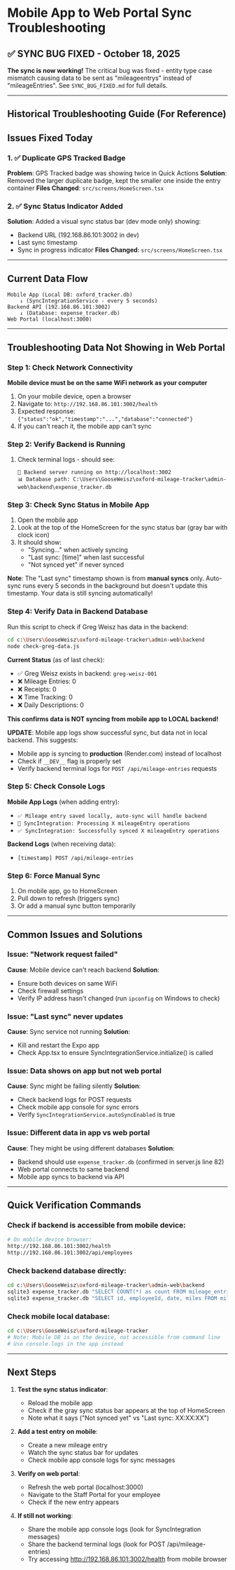 # Mobile App to Web Portal Sync Troubleshooting

## ✅ SYNC BUG FIXED - October 18, 2025

**The sync is now working!** The critical bug was fixed - entity type case mismatch causing data to be sent as "mileageentrys" instead of "mileageEntries". See `SYNC_BUG_FIXED.md` for full details.

---

## Historical Troubleshooting Guide (For Reference)

## Issues Fixed Today

### 1. ✅ Duplicate GPS Tracked Badge
**Problem**: GPS Tracked badge was showing twice in Quick Actions
**Solution**: Removed the larger duplicate badge, kept the smaller one inside the entry container
**Files Changed**: `src/screens/HomeScreen.tsx`

### 2. ✅ Sync Status Indicator Added
**Solution**: Added a visual sync status bar (dev mode only) showing:
- Backend URL (192.168.86.101:3002 in dev)
- Last sync timestamp
- Sync in progress indicator
**Files Changed**: `src/screens/HomeScreen.tsx`

---

## Current Data Flow

```
Mobile App (Local DB: oxford_tracker.db)
    ↓ (SyncIntegrationService - every 5 seconds)
Backend API (192.168.86.101:3002)
    ↓ (Database: expense_tracker.db)
Web Portal (localhost:3000)
```

---

## Troubleshooting Data Not Showing in Web Portal

### Step 1: Check Network Connectivity
**Mobile device must be on the same WiFi network as your computer**

1. On your mobile device, open a browser
2. Navigate to: `http://192.168.86.101:3002/health`
3. Expected response: `{"status":"ok","timestamp":"...","database":"connected"}`
4. If you can't reach it, the mobile app can't sync

### Step 2: Verify Backend is Running
1. Check terminal logs - should see:
   ```
   🚀 Backend server running on http://localhost:3002
   📊 Database path: C:\Users\GooseWeisz\oxford-mileage-tracker\admin-web\backend\expense_tracker.db
   ```

### Step 3: Check Sync Status in Mobile App
1. Open the mobile app
2. Look at the top of the HomeScreen for the sync status bar (gray bar with clock icon)
3. It should show:
   - "Syncing..." when actively syncing
   - "Last sync: [time]" when last successful
   - "Not synced yet" if never synced

**Note**: The "Last sync" timestamp shown is from **manual syncs** only. Auto-sync runs every 5 seconds in the background but doesn't update this timestamp. Your data is still syncing automatically!

### Step 4: Verify Data in Backend Database
Run this script to check if Greg Weisz has data in the backend:

```bash
cd c:\Users\GooseWeisz\oxford-mileage-tracker\admin-web\backend
node check-greg-data.js
```

**Current Status** (as of last check):
- ✅ Greg Weisz exists in backend: `greg-weisz-001`
- ❌ Mileage Entries: 0
- ❌ Receipts: 0
- ❌ Time Tracking: 0
- ❌ Daily Descriptions: 0

**This confirms data is NOT syncing from mobile app to LOCAL backend!**

**UPDATE**: Mobile app logs show successful sync, but data not in local backend. This suggests:
- Mobile app is syncing to **production** (Render.com) instead of localhost
- Check if `__DEV__` flag is properly set
- Verify backend terminal logs for `POST /api/mileage-entries` requests

### Step 5: Check Console Logs
**Mobile App Logs** (when adding entry):
- `✅ Mileage entry saved locally, auto-sync will handle backend`
- `🔄 SyncIntegration: Processing X mileageEntry operations`
- `✅ SyncIntegration: Successfully synced X mileageEntry operations`

**Backend Logs** (when receiving data):
- `[timestamp] POST /api/mileage-entries`

### Step 6: Force Manual Sync
1. On mobile app, go to HomeScreen
2. Pull down to refresh (triggers sync)
3. Or add a manual sync button temporarily

---

## Common Issues and Solutions

### Issue: "Network request failed"
**Cause**: Mobile device can't reach backend
**Solution**: 
- Ensure both devices on same WiFi
- Check firewall settings
- Verify IP address hasn't changed (run `ipconfig` on Windows to check)

### Issue: "Last sync" never updates
**Cause**: Sync service not running
**Solution**: 
- Kill and restart the Expo app
- Check App.tsx to ensure SyncIntegrationService.initialize() is called

### Issue: Data shows on app but not web portal
**Cause**: Sync might be failing silently
**Solution**: 
- Check backend logs for POST requests
- Check mobile app console for sync errors
- Verify `SyncIntegrationService.autoSyncEnabled` is true

### Issue: Different data in app vs web portal
**Cause**: They might be using different databases
**Solution**: 
- Backend should use `expense_tracker.db` (confirmed in server.js line 82)
- Web portal connects to same backend
- Mobile app syncs to backend via API

---

## Quick Verification Commands

### Check if backend is accessible from mobile device:
```bash
# On mobile device browser:
http://192.168.86.101:3002/health
http://192.168.86.101:3002/api/employees
```

### Check backend database directly:
```bash
cd c:\Users\GooseWeisz\oxford-mileage-tracker\admin-web\backend
sqlite3 expense_tracker.db "SELECT COUNT(*) as count FROM mileage_entries;"
sqlite3 expense_tracker.db "SELECT id, employeeId, date, miles FROM mileage_entries ORDER BY date DESC LIMIT 5;"
```

### Check mobile local database:
```bash
cd c:\Users\GooseWeisz\oxford-mileage-tracker
# Note: Mobile DB is on the device, not accessible from command line
# Use console.logs in the app instead
```

---

## Next Steps

1. **Test the sync status indicator**: 
   - Reload the mobile app
   - Check if the gray sync status bar appears at the top of HomeScreen
   - Note what it says ("Not synced yet" vs "Last sync: XX:XX:XX")

2. **Add a test entry on mobile**:
   - Create a new mileage entry
   - Watch the sync status bar for updates
   - Check mobile app console logs for sync messages

3. **Verify on web portal**:
   - Refresh the web portal (localhost:3000)
   - Navigate to the Staff Portal for your employee
   - Check if the new entry appears

4. **If still not working**:
   - Share the mobile app console logs (look for SyncIntegration messages)
   - Share the backend terminal logs (look for POST /api/mileage-entries)
   - Try accessing http://192.168.86.101:3002/health from mobile browser

